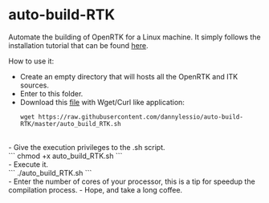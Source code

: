 # auto-build-RTK
Automate the building of OpenRTK for a Linux machine.
It simply follows the installation tutorial that can be found [here](http://wiki.openrtk.org/index.php/Main_Page#Step_0_-_Getting_ITK).


How to use it: 
- Create an empty directory that will hosts all the OpenRTK and ITK sources.
- Enter to this folder.
- Download this [file](https://raw.githubusercontent.com/dannylessio/auto-build-RTK/master/auto_build_RTK.sh) with Wget/Curl like application:<br>
  ```
  wget https://raw.githubusercontent.com/dannylessio/auto-build-RTK/master/auto_build_RTK.sh
  ```
<br>
- Give the execution privileges to the .sh script.<br>
 ```
 chmod +x auto_build_RTK.sh
 ```
<br>
- Execute it.<br>
```
 ./auto_build_RTK.sh
```
<br>
- Enter the number of cores of your processor, this is a tip for speedup the compilation process.
- Hope, and take a long coffee.

